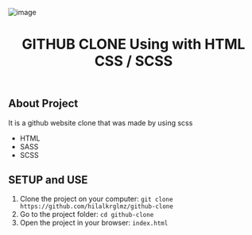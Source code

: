 ![image](https://github.com/hilalkrglmz/github-clone/assets/140657703/b5e9b063-38e6-4140-a1b3-7372d1fae760)

<!DOCTYPE html>
<html lang="en">
<head>
    <meta charset="UTF-8">
    <meta name="viewport" content="width=device-width, initial-scale=1.0">
</head>
<body>
    <header>
        <h1>GITHUB CLONE Using with HTML CSS / SCSS </h1>
    </header>
    <div class="container">
        <h2>About Project</h2>
           <p>It is a github website clone that was made by using scss</p>
            <ul>
                <li>HTML</li>
                <li>SASS</li>
                <li>SCSS</li>
            </ul>
            <h2>SETUP and USE</h2>
        <ol>
            <li>Clone the project on your computer: <code>git clone https://github.com/hilalkrglmz/github-clone</code></li>
            <li>Go to the project folder: <code>cd github-clone</code></li>
            <li>Open the project in your browser: <code>index.html</code></li>
        </ol>
    </div>
</body>
</html>
    
